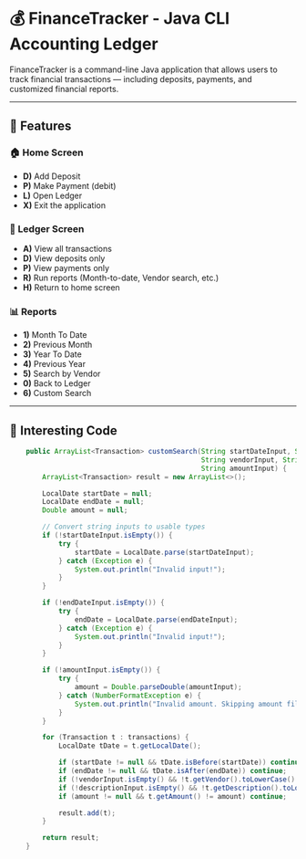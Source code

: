 # 💰 FinanceTracker - Java CLI Accounting Ledger

FinanceTracker is a command-line Java application that allows users to track financial transactions — including deposits, payments, and customized financial reports. 

---

## 🚀 Features

### 🏠 Home Screen
- **D)** Add Deposit
- **P)** Make Payment (debit)
- **L)** Open Ledger
- **X)** Exit the application

### 📓 Ledger Screen
- **A)** View all transactions
- **D)** View deposits only
- **P)** View payments only
- **R)** Run reports (Month-to-date, Vendor search, etc.)
- **H)** Return to home screen

### 📊 Reports
- **1)** Month To Date
- **2)** Previous Month
- **3)** Year To Date
- **4)** Previous Year
- **5)** Search by Vendor
- **0)** Back to Ledger
- **6)** Custom Search 

---

## 🧠 Interesting Code 

```java
    public ArrayList<Transaction> customSearch(String startDateInput, String endDateInput,
                                               String vendorInput, String descriptionInput,
                                               String amountInput) {
        ArrayList<Transaction> result = new ArrayList<>();

        LocalDate startDate = null;
        LocalDate endDate = null;
        Double amount = null;

        // Convert string inputs to usable types
        if (!startDateInput.isEmpty()) {
            try {
                startDate = LocalDate.parse(startDateInput);
            } catch (Exception e) {
                System.out.println("Invalid input!");
            }
        }

        if (!endDateInput.isEmpty()) {
            try {
                endDate = LocalDate.parse(endDateInput);
            } catch (Exception e) {
                System.out.println("Invalid input!");
            }
        }

        if (!amountInput.isEmpty()) {
            try {
                amount = Double.parseDouble(amountInput);
            } catch (NumberFormatException e) {
                System.out.println("Invalid amount. Skipping amount filter.");
            }
        }

        for (Transaction t : transactions) {
            LocalDate tDate = t.getLocalDate();

            if (startDate != null && tDate.isBefore(startDate)) continue;
            if (endDate != null && tDate.isAfter(endDate)) continue;
            if (!vendorInput.isEmpty() && !t.getVendor().toLowerCase().contains(vendorInput.toLowerCase())) continue;
            if (!descriptionInput.isEmpty() && !t.getDescription().toLowerCase().contains(descriptionInput.toLowerCase())) continue;
            if (amount != null && t.getAmount() != amount) continue;

            result.add(t);
        }

        return result;
    }
